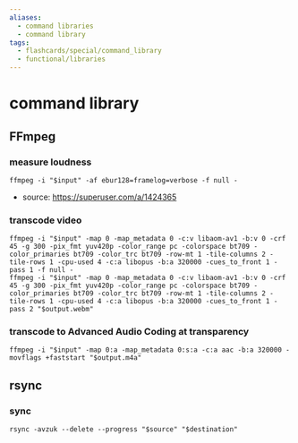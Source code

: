 ```yaml
---
aliases:
  - command libraries
  - command library
tags:
  - flashcards/special/command_library
  - functional/libraries
---
```


# command library

## FFmpeg

### measure loudness

```shell
ffmpeg -i "$input" -af ebur128=framelog=verbose -f null -
```

- source: https://superuser.com/a/1424365

### transcode video

```shell
ffmpeg -i "$input" -map 0 -map_metadata 0 -c:v libaom-av1 -b:v 0 -crf 45 -g 300 -pix_fmt yuv420p -color_range pc -colorspace bt709 -color_primaries bt709 -color_trc bt709 -row-mt 1 -tile-columns 2 -tile-rows 1 -cpu-used 4 -c:a libopus -b:a 320000 -cues_to_front 1 -pass 1 -f null -
ffmpeg -i "$input" -map 0 -map_metadata 0 -c:v libaom-av1 -b:v 0 -crf 45 -g 300 -pix_fmt yuv420p -color_range pc -colorspace bt709 -color_primaries bt709 -color_trc bt709 -row-mt 1 -tile-columns 2 -tile-rows 1 -cpu-used 4 -c:a libopus -b:a 320000 -cues_to_front 1 -pass 2 "$output.webm"
```

### transcode to Advanced Audio Coding at transparency

```shell
ffmpeg -i "$input" -map 0:a -map_metadata 0:s:a -c:a aac -b:a 320000 -movflags +faststart "$output.m4a"
```

## rsync

### sync

```shell
rsync -avzuk --delete --progress "$source" "$destination"
```
